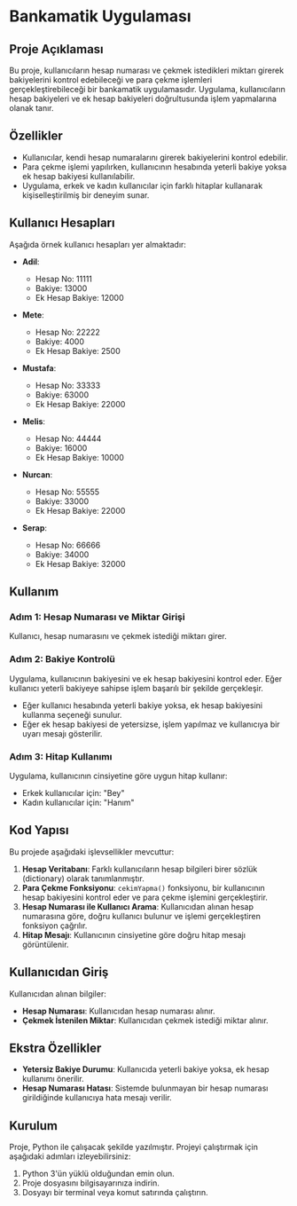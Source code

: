 # Bankamatik Uygulaması

## Proje Açıklaması

Bu proje, kullanıcıların hesap numarası ve çekmek istedikleri miktarı girerek bakiyelerini kontrol edebileceği ve para çekme işlemleri gerçekleştirebileceği bir bankamatik uygulamasıdır. Uygulama, kullanıcıların hesap bakiyeleri ve ek hesap bakiyeleri doğrultusunda işlem yapmalarına olanak tanır.

## Özellikler

- Kullanıcılar, kendi hesap numaralarını girerek bakiyelerini kontrol edebilir.
- Para çekme işlemi yapılırken, kullanıcının hesabında yeterli bakiye yoksa ek hesap bakiyesi kullanılabilir.
- Uygulama, erkek ve kadın kullanıcılar için farklı hitaplar kullanarak kişiselleştirilmiş bir deneyim sunar.

## Kullanıcı Hesapları

Aşağıda örnek kullanıcı hesapları yer almaktadır:

- **Adil**: 
  - Hesap No: 11111
  - Bakiye: 13000
  - Ek Hesap Bakiye: 12000
  
- **Mete**: 
  - Hesap No: 22222
  - Bakiye: 4000
  - Ek Hesap Bakiye: 2500

- **Mustafa**: 
  - Hesap No: 33333
  - Bakiye: 63000
  - Ek Hesap Bakiye: 22000

- **Melis**: 
  - Hesap No: 44444
  - Bakiye: 16000
  - Ek Hesap Bakiye: 10000

- **Nurcan**: 
  - Hesap No: 55555
  - Bakiye: 33000
  - Ek Hesap Bakiye: 22000

- **Serap**: 
  - Hesap No: 66666
  - Bakiye: 34000
  - Ek Hesap Bakiye: 32000

## Kullanım

### Adım 1: Hesap Numarası ve Miktar Girişi
Kullanıcı, hesap numarasını ve çekmek istediği miktarı girer. 

### Adım 2: Bakiye Kontrolü
Uygulama, kullanıcının bakiyesini ve ek hesap bakiyesini kontrol eder. Eğer kullanıcı yeterli bakiyeye sahipse işlem başarılı bir şekilde gerçekleşir.

- Eğer kullanıcı hesabında yeterli bakiye yoksa, ek hesap bakiyesini kullanma seçeneği sunulur.
- Eğer ek hesap bakiyesi de yetersizse, işlem yapılmaz ve kullanıcıya bir uyarı mesajı gösterilir.

### Adım 3: Hitap Kullanımı
Uygulama, kullanıcının cinsiyetine göre uygun hitap kullanır:
- Erkek kullanıcılar için: "Bey"
- Kadın kullanıcılar için: "Hanım"

## Kod Yapısı

Bu projede aşağıdaki işlevsellikler mevcuttur:

1. **Hesap Veritabanı**: Farklı kullanıcıların hesap bilgileri birer sözlük (dictionary) olarak tanımlanmıştır.
2. **Para Çekme Fonksiyonu**: `cekimYapma()` fonksiyonu, bir kullanıcının hesap bakiyesini kontrol eder ve para çekme işlemini gerçekleştirir.
3. **Hesap Numarası ile Kullanıcı Arama**: Kullanıcıdan alınan hesap numarasına göre, doğru kullanıcı bulunur ve işlemi gerçekleştiren fonksiyon çağrılır.
4. **Hitap Mesajı**: Kullanıcının cinsiyetine göre doğru hitap mesajı görüntülenir.

## Kullanıcıdan Giriş

Kullanıcıdan alınan bilgiler:
- **Hesap Numarası**: Kullanıcıdan hesap numarası alınır.
- **Çekmek İstenilen Miktar**: Kullanıcıdan çekmek istediği miktar alınır.

## Ekstra Özellikler

- **Yetersiz Bakiye Durumu**: Kullanıcıda yeterli bakiye yoksa, ek hesap kullanımı önerilir.
- **Hesap Numarası Hatası**: Sistemde bulunmayan bir hesap numarası girildiğinde kullanıcıya hata mesajı verilir.

## Kurulum

Proje, Python ile çalışacak şekilde yazılmıştır. Projeyi çalıştırmak için aşağıdaki adımları izleyebilirsiniz:

1. Python 3'ün yüklü olduğundan emin olun.
2. Proje dosyasını bilgisayarınıza indirin.
3. Dosyayı bir terminal veya komut satırında çalıştırın.

